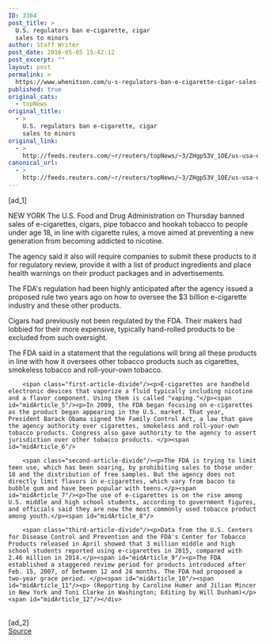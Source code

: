 ```yaml
---
ID: 3364
post_title: >
  U.S. regulators ban e-cigarette, cigar
  sales to minors
author: Staff Writer
post_date: 2016-05-05 15:42:12
post_excerpt: ""
layout: post
permalink: >
  https://www.whenitson.com/u-s-regulators-ban-e-cigarette-cigar-sales-to-minors/
published: true
original_cats:
  - topNews
original_title:
  - >
    U.S. regulators ban e-cigarette, cigar
    sales to minors
original_link:
  - >
    http://feeds.reuters.com/~r/reuters/topNews/~3/ZHgp53V_1OE/us-usa-ecigarettes-idUSKCN0XW1C9
canonical_url:
  - >
    http://feeds.reuters.com/~r/reuters/topNews/~3/ZHgp53V_1OE/us-usa-ecigarettes-idUSKCN0XW1C9
---
```

 [ad_1]
<br><div id="articleText">
<span id="midArticle_start"/>

<span class="focusParagraph" readability="8"><p><span class="articleLocation">NEW YORK</span> The U.S. Food and Drug Administration on Thursday banned sales of e-cigarettes, cigars, pipe tobacco and hookah tobacco to people under age 18, in line with cigarette rules, a move aimed at preventing a new generation from becoming addicted to nicotine.</p></span><span id="midArticle_0"/><p>The agency said it also will require companies to submit these products to it for regulatory review, provide it with a list of product ingredients and place health warnings on their product packages and in advertisements. </p><span id="midArticle_1"/><p>The FDA's regulation had been highly anticipated after the agency issued a proposed rule two years ago on how to oversee the $3 billion e-cigarette industry and these other products.</p><span id="midArticle_2"/><p>Cigars had previously not been regulated by the FDA. Their makers had lobbied for their more expensive, typically hand-rolled products to be excluded from such oversight.</p><span id="midArticle_3"/><p>The FDA said in a statement that the regulations will bring all these products in line with how it oversees other tobacco products such as cigarettes, smokeless tobacco and roll-your-own tobacco.</p><span id="midArticle_4"/>
        
        <span class="first-article-divide"/><p>E-cigarettes are handheld electronic devices that vaporize a fluid typically including nicotine and a flavor component. Using them is called "vaping."</p><span id="midArticle_5"/><p>In 2009, the FDA began focusing on e-cigarettes as the product began appearing in the U.S. market. That year, President Barack Obama signed the Family Control Act, a law that gave the agency authority over cigarettes, smokeless and roll-your-own tobacco products. Congress also gave authority to the agency to assert jurisdiction over other tobacco products. </p><span id="midArticle_6"/>
        
        <span class="second-article-divide"/><p>The FDA is trying to limit teen use, which has been soaring, by prohibiting sales to those under 18 and the distribution of free samples. But the agency does not directly limit flavors in e-cigarettes, which vary from bacon to bubble gum and have been popular with teens.</p><span id="midArticle_7"/><p>The use of e-cigarettes is on the rise among U.S. middle and high school students, according to government figures, and officials said they are now the most commonly used tobacco product among youth.</p><span id="midArticle_8"/>
        
        <span class="third-article-divide"/><p>Data from the U.S. Centers for Disease Control and Prevention and the FDA's Center for Tobacco Products released in April showed that 3 million middle and high school students reported using e-cigarettes in 2015, compared with 2.46 million in 2014.</p><span id="midArticle_9"/><p>The FDA established a staggered review period for products introduced after Feb. 15, 2007, of between 12 and 24 months. The FDA had proposed a two-year grace period. </p><span id="midArticle_10"/><span id="midArticle_11"/><p> (Reporting by Caroline Humer and Jilian Mincer in New York and Toni Clarke in Washington; Editing by Will Dunham)</p><span id="midArticle_12"/></div>
<br>[ad_2]
<br><a href="http://feeds.reuters.com/~r/reuters/topNews/~3/ZHgp53V_1OE/us-usa-ecigarettes-idUSKCN0XW1C9">Source </a>